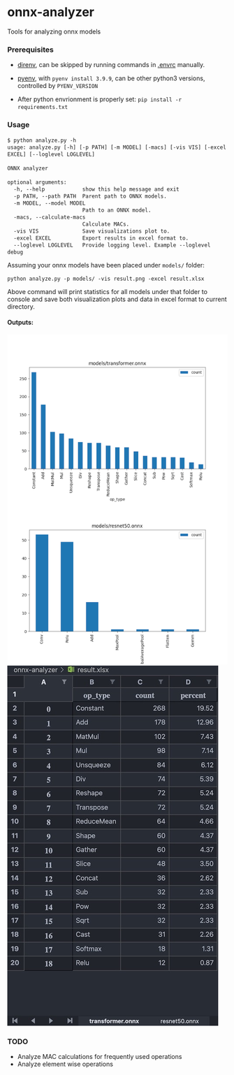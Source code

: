 # onnx-analyzer
Tools for analyzing onnx models

### Prerequisites

- [direnv](https://direnv.net/), can be skipped by running commands in [.envrc](.envrc) manually.

- [pyenv](https://github.com/pyenv/pyenv), with `pyenv install 3.9.9`, can be other python3 versions, controlled by `PYENV_VERSION`

- After python envrionment is properly set: `pip install -r requirements.txt`

### Usage
```
$ python analyze.py -h
usage: analyze.py [-h] [-p PATH] [-m MODEL] [-macs] [-vis VIS] [-excel EXCEL] [--loglevel LOGLEVEL]

ONNX analyzer

optional arguments:
  -h, --help            show this help message and exit
  -p PATH, --path PATH  Parent path to ONNX models.
  -m MODEL, --model MODEL
                        Path to an ONNX model.
  -macs, --calculate-macs
                        Calculate MACs.
  -vis VIS              Save visualizations plot to.
  -excel EXCEL          Export results in excel format to.
  --loglevel LOGLEVEL   Provide logging level. Example --loglevel debug
```

Assuming your onnx models have been placed under `models/` folder:
```
python analyze.py -p models/ -vis result.png -excel result.xlsx
```
Above command will print statistics for all models under that folder to console and save both visualization plots and data in excel format to current directory.

#### Outputs:

![vis](imgs/vis.png "vis")
![excel](imgs/excel.jpeg "excel")

### TODO

- Analyze MAC calculations for frequently used operations
- Analyze element wise operations